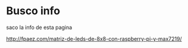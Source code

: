 Busco info
=============


saco la info de esta pagina

http://fpaez.com/matriz-de-leds-de-8x8-con-raspberry-pi-y-max7219/

